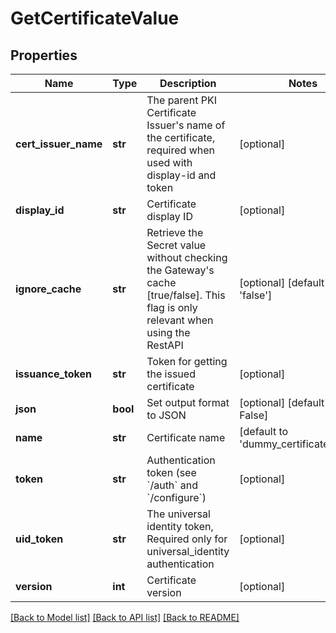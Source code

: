 # GetCertificateValue

## Properties
Name | Type | Description | Notes
------------ | ------------- | ------------- | -------------
**cert_issuer_name** | **str** | The parent PKI Certificate Issuer&#39;s name of the certificate, required when used with display-id and token | [optional] 
**display_id** | **str** | Certificate display ID | [optional] 
**ignore_cache** | **str** | Retrieve the Secret value without checking the Gateway&#39;s cache [true/false]. This flag is only relevant when using the RestAPI | [optional] [default to 'false']
**issuance_token** | **str** | Token for getting the issued certificate | [optional] 
**json** | **bool** | Set output format to JSON | [optional] [default to False]
**name** | **str** | Certificate name | [default to 'dummy_certificate_name']
**token** | **str** | Authentication token (see &#x60;/auth&#x60; and &#x60;/configure&#x60;) | [optional] 
**uid_token** | **str** | The universal identity token, Required only for universal_identity authentication | [optional] 
**version** | **int** | Certificate version | [optional] 

[[Back to Model list]](../README.md#documentation-for-models) [[Back to API list]](../README.md#documentation-for-api-endpoints) [[Back to README]](../README.md)


